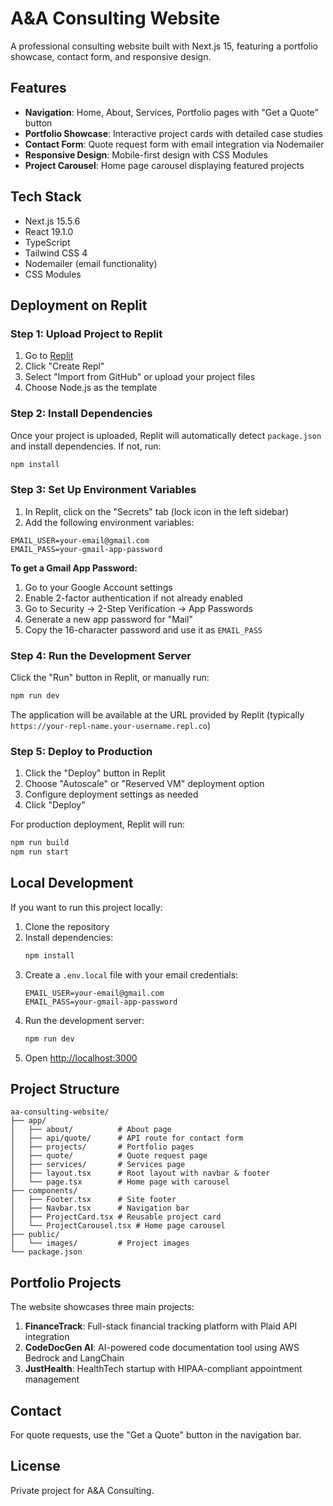 # A&A Consulting Website

A professional consulting website built with Next.js 15, featuring a portfolio showcase, contact form, and responsive design.

## Features

- **Navigation**: Home, About, Services, Portfolio pages with "Get a Quote" button
- **Portfolio Showcase**: Interactive project cards with detailed case studies
- **Contact Form**: Quote request form with email integration via Nodemailer
- **Responsive Design**: Mobile-first design with CSS Modules
- **Project Carousel**: Home page carousel displaying featured projects

## Tech Stack

- Next.js 15.5.6
- React 19.1.0
- TypeScript
- Tailwind CSS 4
- Nodemailer (email functionality)
- CSS Modules

## Deployment on Replit

### Step 1: Upload Project to Replit

1. Go to [Replit](https://replit.com)
2. Click "Create Repl"
3. Select "Import from GitHub" or upload your project files
4. Choose Node.js as the template

### Step 2: Install Dependencies

Once your project is uploaded, Replit will automatically detect `package.json` and install dependencies. If not, run:

```bash
npm install
```

### Step 3: Set Up Environment Variables

1. In Replit, click on the "Secrets" tab (lock icon in the left sidebar)
2. Add the following environment variables:

```
EMAIL_USER=your-email@gmail.com
EMAIL_PASS=your-gmail-app-password
```

**To get a Gmail App Password:**
1. Go to your Google Account settings
2. Enable 2-factor authentication if not already enabled
3. Go to Security → 2-Step Verification → App Passwords
4. Generate a new app password for "Mail"
5. Copy the 16-character password and use it as `EMAIL_PASS`

### Step 4: Run the Development Server

Click the "Run" button in Replit, or manually run:

```bash
npm run dev
```

The application will be available at the URL provided by Replit (typically `https://your-repl-name.your-username.repl.co`)

### Step 5: Deploy to Production

1. Click the "Deploy" button in Replit
2. Choose "Autoscale" or "Reserved VM" deployment option
3. Configure deployment settings as needed
4. Click "Deploy"

For production deployment, Replit will run:

```bash
npm run build
npm run start
```

## Local Development

If you want to run this project locally:

1. Clone the repository
2. Install dependencies:
   ```bash
   npm install
   ```
3. Create a `.env.local` file with your email credentials:
   ```
   EMAIL_USER=your-email@gmail.com
   EMAIL_PASS=your-gmail-app-password
   ```
4. Run the development server:
   ```bash
   npm run dev
   ```
5. Open [http://localhost:3000](http://localhost:3000)

## Project Structure

```
aa-consulting-website/
├── app/
│   ├── about/          # About page
│   ├── api/quote/      # API route for contact form
│   ├── projects/       # Portfolio pages
│   ├── quote/          # Quote request page
│   ├── services/       # Services page
│   ├── layout.tsx      # Root layout with navbar & footer
│   └── page.tsx        # Home page with carousel
├── components/
│   ├── Footer.tsx      # Site footer
│   ├── Navbar.tsx      # Navigation bar
│   ├── ProjectCard.tsx # Reusable project card
│   └── ProjectCarousel.tsx # Home page carousel
├── public/
│   └── images/         # Project images
└── package.json
```

## Portfolio Projects

The website showcases three main projects:

1. **FinanceTrack**: Full-stack financial tracking platform with Plaid API integration
2. **CodeDocGen AI**: AI-powered code documentation tool using AWS Bedrock and LangChain
3. **JustHealth**: HealthTech startup with HIPAA-compliant appointment management

## Contact

For quote requests, use the "Get a Quote" button in the navigation bar.

## License

Private project for A&A Consulting.
